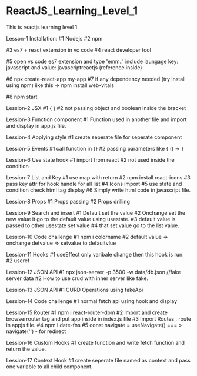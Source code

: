 # ReactJS_Learning_Level_1
This is reactjs learning level 1.


Lesson-1 Installation:
#1 Nodejs
#2 npm

#3 es7 + react extension in vc code
#4 react developer tool

#5 open vs code es7 extension and type 'emm..'  include laungage key: javascript and value: javascriptreactjs  (reference inside)

#6 npx create-react-app my-app
#7 if any dependency needed (try install using npm)    iike this => npm install web-vitals

#8 npm start

Lession-2 JSX
#1 { <!-- output value render --> }
#2 not passing object and boolean inside the bracket

Lession-3 Function component
#1 Function used in another file and import and display in app.js file.

Lession-4 Applying style
#1 create seperate file for seperate component

Lession-5  Events
#1 call function in {}
#2 passing parameters like { () => <!-- function name --> }

Lession-6 Use state hook
#1 import from react
#2 not used inside the condition

Lession-7 List and Key
#1 use map with return
#2 npm install react-icons
#3 pass key attr for hook handle for all list
#4 Icons import
#5 use state and condition check html tag display
#6 Simply write html code in javascript file.

Lession-8 Props
#1 Props passing
#2 Props drilling 

Lession-9 Search and insert
#1 Default set the value
#2 Onchange set the new value it go to the default value using usestate.
#3 default value is passed to other usestate set value 
#4 that set value go to the list value.


Lession-10 Code challenge
#1 npm i colorname
#2 default value => onchange detvalue => setvalue to defaultvlue


Lession-11 Hooks
#1 useEffect only varibale change then this hook is run.
#2 useref 


Lession-12 JSON API
#1 npx json-server -p 3500 -w data/db.json   //fake server data
#2 How to use crud with inner server like fake.


Lession-13 JSON API
#1 CURD Operations using fakeApi


Lession-14 Code challenge
#1 normal fetch api using hook and display


Lession-15 Router
#1  npm i react-router-dom
#2 Import and create browserrouter tag and put app inside in index.js file
#3 Import Routes , route in appjs file.
#4 npm i date-fns 
#5 const navigate = useNavigate()   === > navigate('')  -   for redirect

Lession-16 Custom Hooks
#1 create function and write fetch function and return the value.

Lession-17 Context Hook
#1 create seperate file named as context and pass one variable to all child component.
